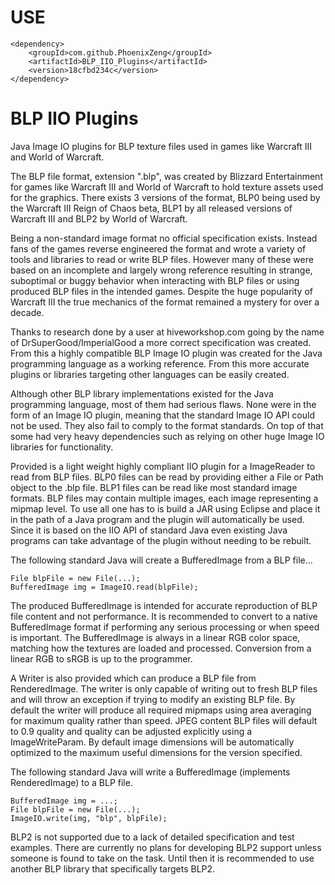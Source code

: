 
# USE
	<dependency>
	    <groupId>com.github.PhoenixZeng</groupId>
	    <artifactId>BLP_IIO_Plugins</artifactId>
	    <version>18cfbd234c</version>
	</dependency>

# BLP IIO Plugins
Java Image IO plugins for BLP texture files used in games like Warcraft III and World of Warcraft.

The BLP file format, extension ".blp", was created by Blizzard Entertainment for games like Warcraft III and World of Warcraft to hold texture assets used for the graphics. There exists 3 versions of the format, BLP0 being used by the Warcraft III Reign of Chaos beta, BLP1 by all released versions of Warcraft III and BLP2 by World of Warcraft.

Being a non-standard image format no official specification exists. Instead fans of the games reverse engineered the format and wrote a variety of tools and libraries to read or write BLP files. However many of these were based on an incomplete and largely wrong reference resulting in strange, suboptimal or buggy behavior when interacting with BLP files or using produced BLP files in the intended games. Despite the huge popularity of Warcraft III the true mechanics of the format remained a mystery for over a decade.

Thanks to research done by a user at hiveworkshop.com going by the name of DrSuperGood/ImperialGood a more correct specification was created. From this a highly compatible BLP Image IO plugin was created for the Java programming language as a working reference. From this more accurate plugins or libraries targeting other languages can be easily created.

Although other BLP library implementations existed for the Java programming language, most of them had serious flaws. None were in the form of an Image IO plugin, meaning that the standard Image IO API could not be used. They also fail to comply to the format standards. On top of that some had very heavy dependencies such as relying on other huge Image IO libraries for functionality.

Provided is a light weight highly compliant IIO plugin for a ImageReader to read from BLP files. BLP0 files can be read by providing either a File or Path object to the .blp file. BLP1 files can be read like most standard image formats. BLP files may contain multiple images, each image representing a mipmap level. To use all one has to is build a JAR using Eclipse and place it in the path of a Java program and the plugin will automatically be used. Since it is based on the IIO API of standard Java even existing Java programs can take advantage of the plugin without needing to be rebuilt.

The following standard Java will create a BufferedImage from a BLP file... 
 
	File blpFile = new File(...);
	BufferedImage img = ImageIO.read(blpFile);
  
The produced BufferedImage is intended for accurate reproduction of BLP file content and not performance. It is recommended to convert to a native BufferedImage format if performing any serious processing or when speed is important. The BufferedImage is always in a linear RGB color space, matching how the textures are loaded and processed. Conversion from a linear RGB to sRGB is up to the programmer.

A Writer is also provided which can produce a BLP file from RenderedImage. The writer is only capable of writing out to fresh BLP files and will throw an exception if trying to modify an existing BLP file. By default the writer will produce all required mipmaps using area averaging for maximum quality rather than speed. JPEG content BLP files will default to 0.9 quality and quality can be adjusted explicitly using a ImageWriteParam. By default image dimensions will be automatically optimized to the maximum useful dimensions for the version specified.

The following standard Java will write a BufferedImage (implements RenderedImage) to a BLP file.

	BufferedImage img = ...;
	File blpFile = new File(...);
	ImageIO.write(img, "blp", blpFile);

BLP2 is not supported due to a lack of detailed specification and test examples. There are currently no plans for developing BLP2 support unless someone is found to take on the task. Until then it is recommended to use another BLP library that specifically targets BLP2.

